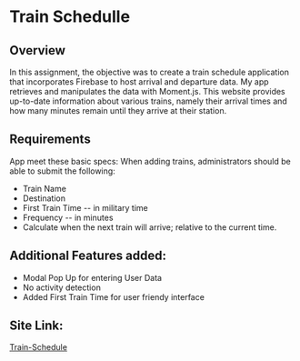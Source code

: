 # Train Schedulle

## Overview
In this assignment, the objective was to create a train schedule application that incorporates Firebase to host arrival and departure data. My app retrieves and manipulates the data with Moment.js. This website provides up-to-date information about various trains, namely their arrival times and how many minutes remain until they arrive at their station.

## Requirements
App meet these basic specs:
When adding trains, administrators should be able to submit the following:
 * Train Name
 * Destination
 * First Train Time -- in military time
 * Frequency -- in minutes
 * Calculate when the next train will arrive; relative to the current time.

## Additional Features added:
* Modal Pop Up for entering User Data
* No activity detection
* Added First Train Time for user friendy interface

## Site Link:
[Train-Schedule](https://alexmojnov74.github.io/Train_Schedulle)
